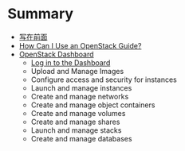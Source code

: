 # Summary

* [写在前面](index.md)
* [How Can I Use an OpenStack Guide?](how_can_i_use_an_openstack_cloud/index.md)
* [OpenStack Dashboard](openstack_dashboard/index.md)
   * [Log in to the Dashboard](openstack_dashboard/log_in_dashboard.md)
   * Upload and Manage Images
   * Configure access and security for instances
   * Launch and manage instances
   * Create and manage networks
   * Create and manage object containers
   * Create and manage volumes
   * Create and manage shares
   * Launch and manage stacks
   * Create and manage databases

